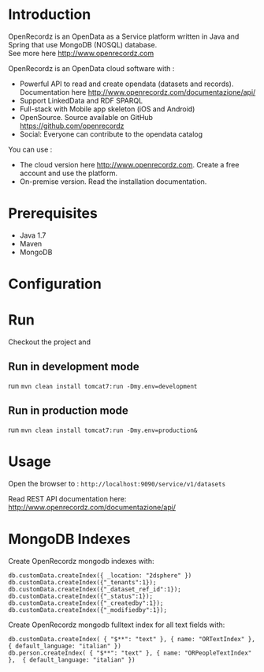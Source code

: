 # Introduction
OpenRecordz is an OpenData as a Service platform written in Java and Spring that use MongoDB (NOSQL) database.  
See more here http://www.openrecordz.com

OpenRecordz is an OpenData cloud software with : 
* Powerful API to read and create opendata (datasets and records). Documentation here http://www.openrecordz.com/documentazione/api/
* Support LinkedData and RDF SPARQL 
* Full-stack with Mobile app skeleton (iOS and Android) 
* OpenSource. Source available on GitHub https://github.com/openrecordz 
* Social: Everyone can contribute to the opendata catalog

You can use :
* The cloud version here http://www.openrecordz.com. Create a free account and use the platform.
* On-premise version. Read the installation documentation.




# Prerequisites
* Java 1.7
* Maven
* MongoDB 

# Configuration


# Run 
Checkout the project and 

## Run in development mode

run `mvn clean install tomcat7:run -Dmy.env=development`

## Run in production mode

run `mvn clean install tomcat7:run -Dmy.env=production&`

# Usage

Open the browser to : `http://localhost:9090/service/v1/datasets`

Read REST API documentation here: http://www.openrecordz.com/documentazione/api/




# MongoDB Indexes
Create OpenRecordz mongodb indexes with:

```
db.customData.createIndex({ _location: "2dsphere" })
db.customData.createIndex({"_tenants":1});
db.customData.createIndex({"_dataset_ref_id":1});
db.customData.createIndex({"_status":1});
db.customData.createIndex({"_createdby":1});
db.customData.createIndex({"_modifiedby":1});
```
	
Create OpenRecordz mongodb fulltext index for all text fields with:

```
db.customData.createIndex( { "$**": "text" }, { name: "ORTextIndex" },  { default_language: "italian" })
db.person.createIndex( { "$**": "text" }, { name: "ORPeopleTextIndex" },  { default_language: "italian" })
```
     
   










